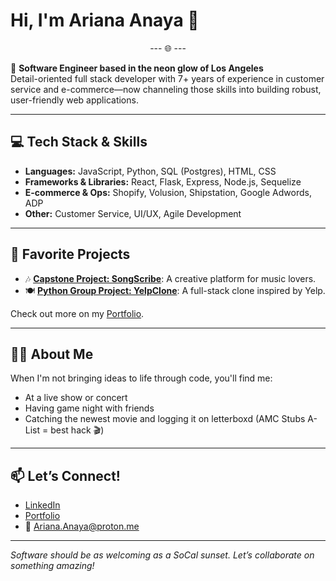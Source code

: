 
# Hi, I'm Ariana Anaya 👋
<p align="center">--- 🌐 ---</p>

🌆 **Software Engineer based in the neon glow of Los Angeles**  
Detail-oriented full stack developer with 7+ years of experience in customer service and e-commerce—now channeling those skills into building robust, user-friendly web applications.

---


## 💻 Tech Stack & Skills

- **Languages:** JavaScript, Python, SQL (Postgres), HTML, CSS
- **Frameworks & Libraries:** React, Flask, Express, Node.js, Sequelize
- **E-commerce & Ops:** Shopify, Volusion, Shipstation, Google Adwords, ADP
- **Other:** Customer Service, UI/UX, Agile Development

---

## 🚀 Favorite Projects

- 🎶 [**Capstone Project: SongScribe**](https://github.com/Ariana-Anaya/Capstone): A creative platform for music lovers.
- 🍽 [**Python Group Project: YelpClone**](https://github.com/Ariana-Anaya/Python-Group-Project): A full-stack clone inspired by Yelp.

Check out more on my [Portfolio](https://ariana-anaya.github.io/Portfolio/).

---

## 👩‍💻 About Me

When I'm not bringing ideas to life through code, you'll find me:
- At a live show or concert
- Having game night with friends
- Catching the newest movie and logging it on letterboxd (AMC Stubs A-List = best hack 🎬)

---

## 📫 Let’s Connect!

- [LinkedIn](https://linkedin.com/in/ariana-anaya1)
- [Portfolio](https://ariana-anaya.github.io/Portfolio/)
- 📧 Ariana.Anaya@proton.me

---

_Software should be as welcoming as a SoCal sunset. Let’s collaborate on something amazing!_

